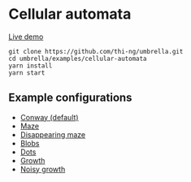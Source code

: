 # Cellular automata

[Live demo](http://demo.thi.ng/umbrella/cellular-automata/)

```
git clone https://github.com/thi-ng/umbrella.git
cd umbrella/examples/cellular-automata
yarn install
yarn start
```

## Example configurations

- [Conway (default)](http://demo.thi.ng/umbrella/cellular-automata/#000100000-001100000)
- [Maze](http://demo.thi.ng/umbrella/cellular-automata/#000100000-001110000)
- [Disappearing maze](http://demo.thi.ng/umbrella/cellular-automata/#000111111-000001111)
- [Blobs](http://demo.thi.ng/umbrella/cellular-automata/#000010000-000011111)
- [Dots](http://demo.thi.ng/umbrella/cellular-automata/#000001111-111111110)
- [Growth](http://demo.thi.ng/umbrella/cellular-automata/#000101111-000001111)
- [Noisy growth](http://demo.thi.ng/umbrella/cellular-automata/#100101000-000001111)
